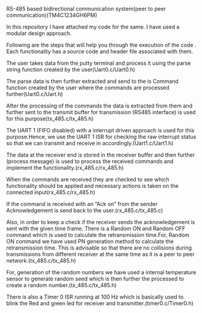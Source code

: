 RS-485 based bidirectional communication system(peer to peer communication)(TM4C1234GH6PM)

In this repository I have attached my code for the same. I have used a modular design approach.

Following are the steps that will help you through the execution of the code . Each functionality has a source code and header file associated with them.

The user takes data from the putty terminal and process it using the parse string function created by the user(Uart0.c/Uart0.h)

The parse data is then further extracted and send to the is Command function created by the user where the commands are processed further(Uart0.c/Uart.h)

After the processing of the commands the data is extracted from them and further sent to the transmit buffer for transmission (RS485 interface) is used for this purpose(tx_485.c/tx_485.h)

The UART 1 (FIFO disabled) with a interrupt driven approach is used for this purpose.Hence, we use the UART 1 ISR for checking the raw interrupt status so that we can transmit and receive in accordingly.(Uart1.c/Uart1.h)

The data at the receiver end is stored in the receiver buffer and then further (process message) is used to process the received commands and implement the functionality.(rx_485.c/rx_485.h)

When the commands are received they are checked to see which functionality should be applied and necessary actions is taken on the connected input(rx_485.c/rx_485.h)

If the command is received with an “Ack on” from the sender Acknowledgement is send back to the user.(rx_485.c/tx_485.c)

Also, in order to keep a check if the receiver sends the acknowledgement is sent with the given time frame.
There is a Random ON and Random OFF command which is  used to calculate the retransmission time.For, Random ON command we have used PN generation method to calculate the retransmission time.
This is advisable so that there are no collisions during transmissions from different receiver at the same time as it is a peer to peer network.(tx_485.c/tx_485.h)

For, generation of the random numbers we have used a internal temperature sensor to generate random seed which is then further the processed to create a random number.(tx_485.c/tx_485.h)

There is also a Timer 0 ISR running at 100 Hz which is basically used to blink the Red and green led for receiver and transmitter.(timer0.c/Timer0.h)
